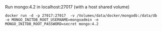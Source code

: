 Run mongo:4.2 in localhost:27017 (with a host shared volume)

```
docker run -d -p 27017:27017  -v /Volumes/data/docker/mongodb:/data/db -e MONGO_INITDB_ROOT_USERNAME=mongoadmin -e MONGO_INITDB_ROOT_PASSWORD=secret mongo:4.2
```
